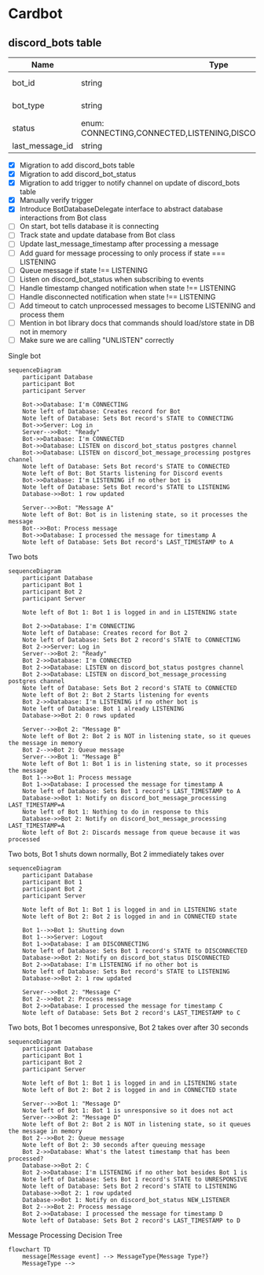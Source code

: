# Cardbot
## discord_bots table

| Name                   | Type      | Nullability |
|------------------------|-----------|-------------|
| bot_id                 | string    | NOT NULL    |
| bot_type               | string    | NOT NULL    |
| status                 | enum: CONNECTING,CONNECTED,LISTENING,DISCONNECTED,UNRESPONSIVE | NOT NULL |
| last_message_id        | string    | NULL        |

- [x] Migration to add discord_bots table
- [x] Migration to add discord_bot_status
- [x] Migration to add trigger to notify channel on update of discord_bots table
- [x] Manually verify trigger
- [x] Introduce BotDatabaseDelegate interface to abstract database interactions from Bot class
- [ ] On start, bot tells database it is connecting
- [ ] Track state and update database from Bot class
- [ ] Update last_message_timestamp after processing a message
- [ ] Add guard for message processing to only process if state === LISTENING
- [ ] Queue message if state !== LISTENING
- [ ] Listen on discord_bot_status when subscribing to events
- [ ] Handle timestamp changed notification when state !== LISTENING
- [ ] Handle disconnected notification when state !== LISTENING
- [ ] Add timeout to catch unprocessed messages to become LISTENING and process them
- [ ] Mention in bot library docs that commands should load/store state in DB not in memory
- [ ] Make sure we are calling "UNLISTEN" correctly

Single bot

```mermaid
sequenceDiagram
    participant Database
    participant Bot
    participant Server

    Bot->>Database: I'm CONNECTING
    Note left of Database: Creates record for Bot
    Note left of Database: Sets Bot record's STATE to CONNECTING
    Bot->>Server: Log in
    Server-->>Bot: "Ready"
    Bot->>Database: I'm CONNECTED
    Bot->>Database: LISTEN on discord_bot_status postgres channel
    Bot->>Database: LISTEN on discord_bot_message_processing postgres channel
    Note left of Database: Sets Bot record's STATE to CONNECTED
    Note left of Bot: Bot Starts listening for Discord events
    Bot->>Database: I'm LISTENING if no other bot is
    Note left of Database: Sets Bot record's STATE to LISTENING
    Database->>Bot: 1 row updated

    Server-->>Bot: "Message A"
    Note left of Bot: Bot is in listening state, so it processes the message
    Bot-->>Bot: Process message
    Bot->>Database: I processed the message for timestamp A
    Note left of Database: Sets Bot record's LAST_TIMESTAMP to A
```

Two bots

```mermaid
sequenceDiagram
    participant Database
    participant Bot 1
    participant Bot 2
    participant Server

    Note left of Bot 1: Bot 1 is logged in and in LISTENING state

    Bot 2->>Database: I'm CONNECTING
    Note left of Database: Creates record for Bot 2
    Note left of Database: Sets Bot 2 record's STATE to CONNECTING
    Bot 2->>Server: Log in
    Server-->>Bot 2: "Ready"
    Bot 2->>Database: I'm CONNECTED
    Bot 2->>Database: LISTEN on discord_bot_status postgres channel
    Bot 2->>Database: LISTEN on discord_bot_message_processing postgres channel
    Note left of Database: Sets Bot 2 record's STATE to CONNECTED
    Note left of Bot 2: Bot 2 Starts listening for events
    Bot 2->>Database: I'm LISTENING if no other bot is
    Note left of Database: Bot 1 already LISTENING
    Database->>Bot 2: 0 rows updated

    Server-->>Bot 2: "Message B"
    Note left of Bot 2: Bot 2 is NOT in listening state, so it queues the message in memory
    Bot 2-->>Bot 2: Queue message
    Server-->>Bot 1: "Message B"
    Note left of Bot 1: Bot 1 is in listening state, so it processes the message
    Bot 1-->>Bot 1: Process message
    Bot 1->>Database: I processed the message for timestamp A
    Note left of Database: Sets Bot 1 record's LAST_TIMESTAMP to A
    Database->>Bot 1: Notify on discord_bot_message_processing LAST_TIMESTAMP=A
    Note left of Bot 1: Nothing to do in response to this
    Database->>Bot 2: Notify on discord_bot_message_processing LAST_TIMESTAMP=A
    Note left of Bot 2: Discards message from queue because it was processed
```

Two bots, Bot 1 shuts down normally, Bot 2 immediately takes over

```mermaid
sequenceDiagram
    participant Database
    participant Bot 1
    participant Bot 2
    participant Server

    Note left of Bot 1: Bot 1 is logged in and in LISTENING state
    Note left of Bot 2: Bot 2 is logged in and in CONNECTED state

    Bot 1-->>Bot 1: Shutting down
    Bot 1-->>Server: Logout
    Bot 1->>Database: I am DISCONNECTING
    Note left of Database: Sets Bot 1 record's STATE to DISCONNECTED
    Database->>Bot 2: Notify on discord_bot_status DISCONNECTED
    Bot 2->>Database: I'm LISTENING if no other bot is
    Note left of Database: Sets Bot record's STATE to LISTENING
    Database->>Bot 2: 1 row updated

    Server-->>Bot 2: "Message C"
    Bot 2-->>Bot 2: Process message
    Bot 2->>Database: I processed the message for timestamp C
    Note left of Database: Sets Bot 2 record's LAST_TIMESTAMP to C
```

Two bots, Bot 1 becomes unresponsive, Bot 2 takes over after 30 seconds

```mermaid
sequenceDiagram
    participant Database
    participant Bot 1
    participant Bot 2
    participant Server

    Note left of Bot 1: Bot 1 is logged in and in LISTENING state
    Note left of Bot 2: Bot 2 is logged in and in CONNECTED state

    Server-->>Bot 1: "Message D"
    Note left of Bot 1: Bot 1 is unresponsive so it does not act
    Server-->>Bot 2: "Message D"
    Note left of Bot 2: Bot 2 is NOT in listening state, so it queues the message in memory
    Bot 2-->>Bot 2: Queue message
    Note left of Bot 2: 30 seconds after queuing message
    Bot 2->>Database: What's the latest timestamp that has been processed?
    Database->>Bot 2: C
    Bot 2->>Database: I'm LISTENING if no other bot besides Bot 1 is
    Note left of Database: Sets Bot 1 record's STATE to UNRESPONSIVE
    Note left of Database: Sets Bot 2 record's STATE to LISTENING
    Database->>Bot 2: 1 row updated
    Database->>Bot 1: Notify on discord_bot_status NEW_LISTENER
    Bot 2-->>Bot 2: Process message
    Bot 2->>Database: I processed the message for timestamp D
    Note left of Database: Sets Bot 2 record's LAST_TIMESTAMP to D
```

Message Processing Decision Tree

```mermaid
flowchart TD
    message[Message event] --> MessageType{Message Type?}
    MessageType -->

```